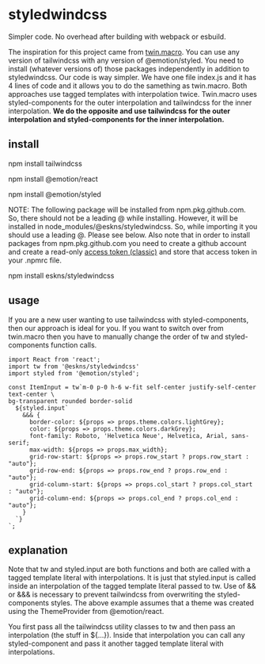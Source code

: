 # styledwindcss
Simpler code. No overhead after building with webpack or esbuild.

The inspiration for this project came from [twin.macro](https://github.com/ben-rogerson/twin.macro). You can use any version of tailwindcss with any version of @emotion/styled. You need to install (whatever versions of) those packages independently in addition to styledwindcss. Our code is way simpler. We have one file index.js and it has 4 lines of code and it allows you to do the samething as twin.macro. Both approaches use tagged templates with interpolation twice. Twin.macro uses styled-components for the outer interpolation and tailwindcss for the inner interpolation. **We do the opposite and use tailwindcss for the outer interpolation and styled-components for the inner interpolation.**  

## install
npm install tailwindcss

npm install @emotion/react

npm install @emotion/styled

NOTE: The following package will be installed from npm.pkg.github.com. So, there should not be a leading @ while installing. However, it will be installed in
node_modules/@eskns/styledwindcss. So, while importing it you should use a leading @. Please see below. Also note that in order to install packages from npm.pkg.github.com you need to create a github account and create a read-only [access token (classic)](https://docs.github.com/en/packages/learn-github-packages/introduction-to-github-packages#authenticating-to-github-packages) and store that access token in your .npmrc file.

npm install eskns/styledwindcss

## usage

If you are a new user wanting to use tailwindcss with styled-components, then our approach is ideal for you. If you want to switch over from twin.macro then you have to manually change the order of tw and styled-components function calls.

```
import React from 'react';
import tw from '@eskns/styledwindcss'
import styled from '@emotion/styled';

const ItemInput = tw`m-0 p-0 h-6 w-fit self-center justify-self-center text-center \
bg-transparent rounded border-solid
  ${styled.input`
    &&& {
      border-color: ${props => props.theme.colors.lightGrey};
      color: ${props => props.theme.colors.darkGrey};
      font-family: Roboto, 'Helvetica Neue', Helvetica, Arial, sans-serif;
      max-width: ${props => props.max_width};
      grid-row-start: ${props => props.row_start ? props.row_start : "auto"};
      grid-row-end: ${props => props.row_end ? props.row_end : "auto"};
      grid-column-start: ${props => props.col_start ? props.col_start : "auto"};
      grid-column-end: ${props => props.col_end ? props.col_end : "auto"};
    }
  `}
`;
```
## explanation

Note that tw and styled.input are both functions and both are called with a tagged template literal with interpolations. It is just that styled.input is called inside an interpolation of the tagged template literal passed to tw. Use of && or &&& is necessary to prevent tailwindcss from overwriting the styled-components styles. The above example assumes that a theme was created using the ThemeProvider from @emotion/react.

You first pass all the tailwindcss utility classes to tw and then pass an interpolation (the stuff in ${...}). Inside that interpolation you can call any styled-component and pass it another tagged template literal with interpolations.

